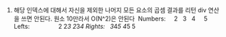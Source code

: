1. 해당 인덱스에 대해서 자신을 제외한 나머지 모든 요소의 곱셈 결과를 리턴
div 연산을 쓰면 안된다.
원소 10만라서 O(N^2)은 안된다
​
Numbers:     2    3    4     5
Lefts:                  2  2*3 2*3*4
Rights:   3*4*5  4*5  5